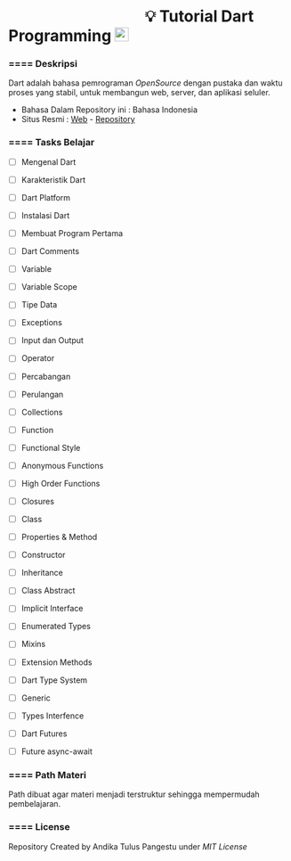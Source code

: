 # &nbsp;&nbsp;&nbsp;&nbsp;&nbsp;&nbsp;&nbsp;&nbsp;&nbsp;&nbsp;&nbsp;&nbsp;&nbsp;&nbsp;&nbsp;&nbsp;&nbsp;&nbsp;&nbsp;&nbsp;&nbsp;&nbsp;&nbsp;&nbsp;&nbsp;&nbsp;&nbsp;&nbsp;&nbsp;&nbsp;&nbsp;&nbsp;&nbsp;&nbsp;&nbsp;&nbsp; 💡 Tutorial Dart Programming <img src="https://avatars1.githubusercontent.com/u/1609975?s=200&v=4" width="25px" height="25px">

### ==== Deskripsi 
Dart adalah bahasa pemrograman _OpenSource_ dengan pustaka dan waktu proses yang stabil, untuk membangun web, server, dan aplikasi seluler.
- Bahasa Dalam Repository ini : Bahasa Indonesia
- Situs Resmi : [Web](https://dart.dev/ "Pergi ke Official Page") - [Repository](https://github.com/dart-lang "Pergi ke Github")

### ==== Tasks Belajar 

- [ ] Mengenal Dart
- [ ] Karakteristik Dart
- [ ] Dart Platform
- [ ] Instalasi Dart
- [ ] Membuat Program Pertama
- [ ] Dart Comments
- [ ] Variable
- [ ] Variable Scope
- [ ] Tipe Data
- [ ] Exceptions
- [ ] Input dan Output
- [ ] Operator
- [ ] Percabangan
- [ ] Perulangan
- [ ] Collections
- [ ] Function
- [ ] Functional Style
- [ ] Anonymous Functions
- [ ] High Order Functions
- [ ] Closures
- [ ] Class
- [ ] Properties & Method
- [ ] Constructor
- [ ] Inheritance
- [ ] Class Abstract
- [ ] Implicit Interface
- [ ] Enumerated Types
- [ ] Mixins
- [ ] Extension Methods
- [ ] Dart Type System
- [ ] Generic
- [ ] Types Interfence
- [ ] Dart Futures
- [ ] Future async-await



### ==== Path Materi 
Path dibuat agar materi menjadi terstruktur sehingga mempermudah pembelajaran.



### ==== License 
Repository Created by Andika Tulus Pangestu under *MIT License*
